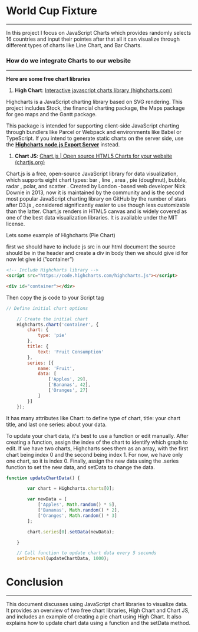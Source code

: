 # World Cup Fixture

---

In this project I focus on JavaScript Charts which provides randomly selects 16 countries and input their pointes after that all   it can visualize through different types of charts like Line Chart, and  Bar Charts. 

### How do we integrate Charts to our website

---

**Here are some free chart libraries** 

1. **High Chart**: [Interactive javascript charts library (highcharts.com)](https://www.highcharts.com/)

Highcharts is a JavaScript charting library based on SVG rendering. This project includes Stock, the financial charting package, the Maps package for geo maps and the Gantt package.

This package is intended for supporting client-side JavaScript charting through bundlers like Parcel or Webpack and environments like Babel or TypeScript. If you intend to generate static charts on the server side, use the **[Highcharts node.js Export Server](https://www.npmjs.com/package/highcharts-export-server)** instead.

1. **Chart JS**: [Chart.js | Open source HTML5 Charts for your website (chartjs.org)](https://www.chartjs.org/)

Chart.js is a free, open-source JavaScript library for data visualization, which supports eight chart types: bar , line , area , pie (doughnut), bubble, radar , polar, and scatter . Created by London -based web developer Nick Downie in 2013, now it is maintained by the community and is the second most popular JavaScript charting library on GitHub by the number of stars after D3.js , considered significantly easier to use though less customizable than the latter. Chart.js renders in HTML5 canvas and is widely covered as one of the best data visualization libraries. It is available under the MIT license.

Lets some example of Highcharts (Pie Chart) 

first we should have to include js src in our html document the source should be in the header and create a div in body then we should give  id  for now let give id (”container”) 

```html
<!-- Include Highcharts library -->
<script src="https://code.highcharts.com/highcharts.js"></script>

<div id="container"></div>
```

Then copy the js code to your Script tag 

```jsx
// Define initial chart options

    // Create the initial chart
    Highcharts.chart('container', {
        chart: {
            type: 'pie'
        },
        title: {
            text: 'Fruit Consumption'
        },
        series: [{
            name: 'Fruit',
            data: [
                ['Apples', 29],
                ['Bananas', 42],
                ['Oranges', 27]
            ]
        }]
    });
```

It has many attributes like Chart: to define type of chart, title: your chart title, and last one series: about your data.

To update your chart data, it's best to use a function or edit manually. After creating a function, assign the index of the chart to identify which graph to edit. If we have two charts, Highcharts sees them as an array, with the first chart being index 0 and the second being index 1. For now, we have only one chart, so it is index 0. Finally, assign the new data using the .series function to set the new data, and setData to change the data.

```jsx
function updateChartData() {

        var chart = Highcharts.charts[0];

        var newData = [
            ['Apples', Math.random() * 5],
            ['Bananas', Math.random() * 2],
            ['Oranges', Math.random() * 3]
        ];

        chart.series[0].setData(newData);

    }

    // Call function to update chart data every 5 seconds
    setInterval(updateChartData, 1000);
```

# Conclusion

---

This document discusses using JavaScript chart libraries to visualize data. It provides an overview of two free chart libraries, High Chart and Chart JS, and includes an example of creating a pie chart using High Chart. It also explains how to update chart data using a function and the setData method.

